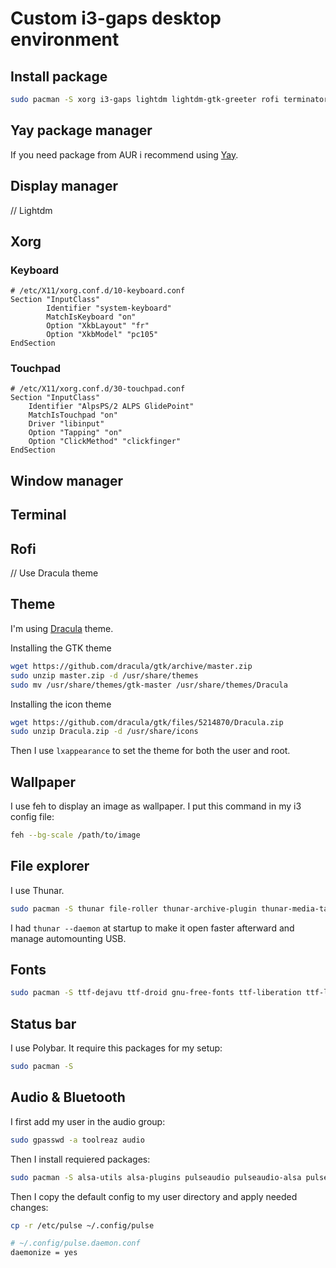 # Custom i3-gaps desktop environment


## Install package
```bash
sudo pacman -S xorg i3-gaps lightdm lightdm-gtk-greeter rofi terminator wget curl unzip lxappearance feh bash-completion git base-devel
```

## Yay package manager
If you need package from AUR i recommend using [Yay](https://github.com/Jguer/yay).

## Display manager
// Lightdm

## Xorg
### Keyboard
```
# /etc/X11/xorg.conf.d/10-keyboard.conf
Section "InputClass"
        Identifier "system-keyboard"
        MatchIsKeyboard "on"
        Option "XkbLayout" "fr"
        Option "XkbModel" "pc105"
EndSection
```
### Touchpad
```
# /etc/X11/xorg.conf.d/30-touchpad.conf
Section "InputClass"
    Identifier "AlpsPS/2 ALPS GlidePoint"
    MatchIsTouchpad "on"
    Driver "libinput"
    Option "Tapping" "on"
    Option "ClickMethod" "clickfinger"
EndSection
```

## Window manager

## Terminal

## Rofi
// Use Dracula theme

## Theme
I'm using [Dracula](https://draculatheme.com/) theme.

Installing the GTK theme
``` bash
wget https://github.com/dracula/gtk/archive/master.zip
sudo unzip master.zip -d /usr/share/themes
sudo mv /usr/share/themes/gtk-master /usr/share/themes/Dracula
```

Installing the icon theme
``` bash
wget https://github.com/dracula/gtk/files/5214870/Dracula.zip
sudo unzip Dracula.zip -d /usr/share/icons
```

Then I use ``lxappearance`` to set the theme for both the user and root.

## Wallpaper
I use feh to display an image as wallpaper. I put this command in my i3 config file:
``` bash
feh --bg-scale /path/to/image
```

## File explorer
I use Thunar.
``` bash
sudo pacman -S thunar file-roller thunar-archive-plugin thunar-media-tags-plugin thunar-volman gvfs
```
I had ``thunar --daemon`` at startup to make it open faster afterward and manage automounting USB.

## Fonts
``` bash
sudo pacman -S ttf-dejavu ttf-droid gnu-free-fonts ttf-liberation ttf-linux-libertine noto-fonts ttf-roboto ttf-ubuntu-font-family ttf-hack ttf-jetbrains-mono ttf-opensans noto-fonts-emoji
```

## Status bar
I use Polybar. It require this packages for my setup:
```bash
sudo pacman -S
```

## Audio & Bluetooth
I first add my user in the audio group:
``` bash
sudo gpasswd -a toolreaz audio
```
Then I install requiered packages:
``` bash
sudo pacman -S alsa-utils alsa-plugins pulseaudio pulseaudio-alsa pulseaudio-bluetooth bluez bluez-utils vlc kmix bluedevil pavucontrol
```
Then I copy the default config to my user directory and apply needed changes:
``` bash
cp -r /etc/pulse ~/.config/pulse

# ~/.config/pulse.daemon.conf
daemonize = yes
```
``` bash

```
``` bash

```
``` bash

```
``` bash

```
